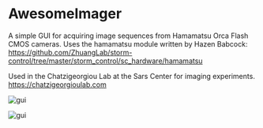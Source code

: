 # AwesomeImager

A simple GUI for acquiring image sequences from Hamamatsu Orca Flash CMOS cameras. Uses the hamamatsu module written by Hazen Babcock: https://github.com/ZhuangLab/storm-control/tree/master/storm_control/sc_hardware/hamamatsu

Used in the Chatzigeorgiou Lab at the Sars Center for imaging experiments. https://chatzigeorgioulab.com

![gui](https://github.com/kushalkolar/AwesomeImager/raw/master/gui_1.PNG)

![gui](https://github.com/kushalkolar/AwesomeImager/raw/master/gui_2.png)
